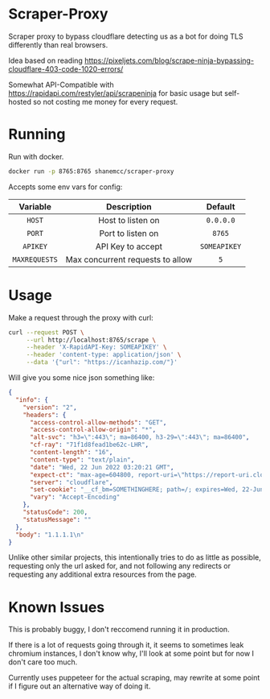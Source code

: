 # Scraper-Proxy

Scraper proxy to bypass cloudflare detecting us as a bot for doing TLS differently than real browsers.

Idea based on reading https://pixeljets.com/blog/scrape-ninja-bypassing-cloudflare-403-code-1020-errors/

Somewhat API-Compatible with https://rapidapi.com/restyler/api/scrapeninja for basic usage but self-hosted so not costing me money for every request.

# Running

Run with docker.

```bash
docker run -p 8765:8765 shanemcc/scraper-proxy
```

Accepts some env vars for config:

| Variable      | Description                      | Default      |
| :-----------: | :------------------------------: | :----------: |
| `HOST`        | Host to listen on                | `0.0.0.0`    |
| `PORT`        | Port to listen on                | `8765`       |
| `APIKEY`      | API Key to accept                | `SOMEAPIKEY` |
| `MAXREQUESTS` | Max concurrent requests to allow | `5`          |

# Usage

Make a request through the proxy with curl:

```bash
curl --request POST \
     --url http://localhost:8765/scrape \
     --header 'X-RapidAPI-Key: SOMEAPIKEY' \
     --header 'content-type: application/json' \
     --data '{"url": "https://icanhazip.com/"}'
```

Will give you some nice json something like:

```json
{
  "info": {
    "version": "2",
    "headers": {
      "access-control-allow-methods": "GET",
      "access-control-allow-origin": "*",
      "alt-svc": "h3=\":443\"; ma=86400, h3-29=\":443\"; ma=86400",
      "cf-ray": "71f1d8fead1be62c-LHR",
      "content-length": "16",
      "content-type": "text/plain",
      "date": "Wed, 22 Jun 2022 03:20:21 GMT",
      "expect-ct": "max-age=604800, report-uri=\"https://report-uri.cloudflare.com/cdn-cgi/beacon/expect-ct\"",
      "server": "cloudflare",
      "set-cookie": "__cf_bm=SOMETHINGHERE; path=/; expires=Wed, 22-Jun-22 03:50:21 GMT; domain=.icanhazip.com; HttpOnly; Secure; SameSite=None",
      "vary": "Accept-Encoding"
    },
    "statusCode": 200,
    "statusMessage": ""
  },
  "body": "1.1.1.1\n"
}
```

Unlike other similar projects, this intentionally tries to do as little as possible, requesting only the url asked for, and not following any redirects or requesting any additional extra resources from the page.

# Known Issues

This is probably buggy, I don't reccomend running it in production.

If there is a lot of requests going through it, it seems to sometimes leak chromium instances, I don't know why, I'll look at some point but for now I don't care too much.

Currently uses puppeteer for the actual scraping, may rewrite at some point if I figure out an alternative way of doing it.

